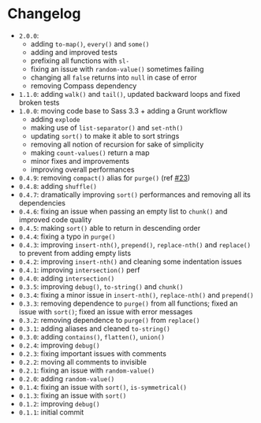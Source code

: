 # Changelog

* `2.0.0`: 
    * adding `to-map()`, `every()` and `some()`
    * adding and improved tests
    * prefixing all functions with `sl-`
    * fixing an issue with `random-value()` sometimes failing
    * changing all `false` returns into `null` in case of error
    * removing Compass dependency
* `1.1.0`: adding `walk()` and `tail()`, updated backward loops and fixed broken tests
* `1.0.0`: moving code base to Sass 3.3 + adding a Grunt workflow
    * adding `explode`
    * making use of `list-separator()` and `set-nth()`
    * updating `sort()` to make it able to sort strings
    * removing all notion of recursion for sake of simplicity
    * making `count-values()` return a map
    * minor fixes and improvements
    * improving overall performances
* `0.4.9`: removing `compact()` alias for `purge()` (ref [#23](https://github.com/Team-Sass/SassyLists/issues/23))
* `0.4.8`: adding `shuffle()`
* `0.4.7`: dramatically improving `sort()` performances and removing all its dependencies
* `0.4.6`: fixing an issue when passing an empty list to `chunk()` and improved code quality
* `0.4.5`: making `sort()` able to return in descending order
* `0.4.4`: fixing a typo in `purge()`
* `0.4.3`: improving `insert-nth()`, `prepend()`, `replace-nth()` and `replace()` to prevent from adding empty lists
* `0.4.2`: improving `insert-nth()` and cleaning some indentation issues
* `0.4.1`: improving `intersection()` perf
* `0.4.0`: adding `intersection()`
* `0.3.5`: improving `debug()`, `to-string()` and `chunk()`
* `0.3.4`: fixing a minor issue in `insert-nth()`, `replace-nth()` and `prepend()`
* `0.3.3`: removing dependence to `purge()` from all functions; fixed an issue with `sort()`; fixed an issue with error messages
* `0.3.2`: removing dependence to `purge()` from `replace()`
* `0.3.1`: adding aliases and cleaned `to-string()`
* `0.3.0`: adding `contains()`, `flatten()`, `union()`
* `0.2.4`: improving `debug()`
* `0.2.3`: fixing important issues with comments
* `0.2.2`: moving all comments to invisible
* `0.2.1`: fixing an issue with `random-value()`
* `0.2.0`: adding `random-value()`
* `0.1.4`: fixing an issue with `sort()`, `is-symmetrical()`
* `0.1.3`: fixing an issue with `sort()`
* `0.1.2`: improving `debug()`
* `0.1.1`: initial commit
